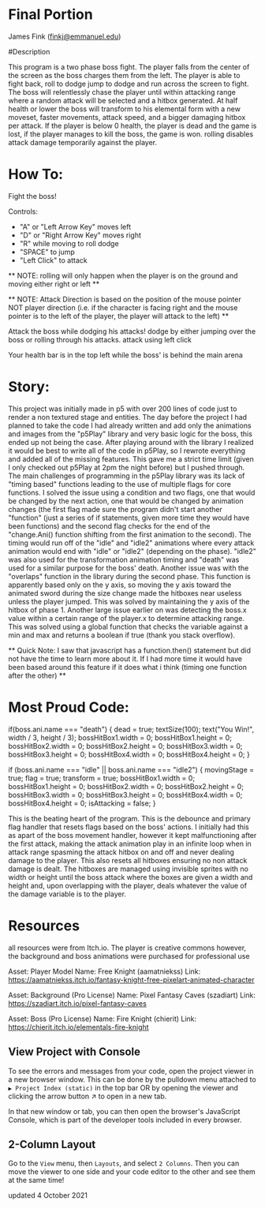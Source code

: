 # Final Portion

  James Fink (finkj@emmanuel.edu)

#Description

  This program is a two phase boss fight. The player falls from the center of the screen as the boss charges them from the left. The player is able to fight back, roll to dodge
  jump to dodge and run across the screen to fight. The boss will relentlessly chase the player until within attacking range where a random attack will be selected and a hitbox
  generated. At half health or lower the boss will transform to his elemental form with a new moveset, faster movements, attack speed, and a bigger damaging hitbox per attack.
  If the player is below 0 health, the player is dead and the game is lost, if the player manages to kill the boss, the game is won. rolling disables attack damage temporarily
  against the player.

# How To:

  Fight the boss!

  Controls:
  - "A" or "Left Arrow Key" moves left
  - "D" or "Right Arrow Key" moves right
  - "R" while moving to roll dodge
  - "SPACE" to jump
  - "Left Click" to attack 

  ** NOTE: rolling will only happen when the player is on the ground and moving either right or left **

  ** NOTE: Attack Direction is based on the position of the mouse pointer NOT player direction (i.e. if the character is facing right and the mouse pointer is to the left of the 
  player, the player will attack to the left) **
  
  Attack the boss while dodging his attacks! dodge by either jumping over the boss or rolling through his attacks. attack using left click

  Your health bar is in the top left while the boss' is behind the main arena

# Story: 

  This project was initially made in p5 with over 200 lines of code just to render a non textured stage and entities. The day before the project I had planned to take the code
  I had already written and add only the animations and images from the "p5Play" library and very basic logic for the boss, this ended up not being the case. After playing around
  with the library I realized it would be best to write all of the code in p5Play, so I rewrote everything and added all of the missing features. This gave me a strict time limit
  (given I only checked out p5Play at 2pm the night before) but I pushed through. The main challenges of programming in the p5Play library was its lack of "timing based" functions
  leading to the use of multiple flags for core functions. I solved the issue using a condition and two flags, one that would be changed by the next action, one that would be changed
  by animation changes (the first flag made sure the program didn't start another "function" (just a series of if statements, given more time they would have been functions) and the
  second flag checks for the end of the "change.Ani() function shifting from the first animation to the second). The timing would run off of the "idle" and "idle2" animations where
  every attack animation would end with "idle" or "idle2" (depending on the phase). "idle2" was also used for the transformation animation timing and "death" was used for a similar
  purpose for the boss' death. Another issue was with the "overlaps" function in the library during the second phase. This function is apparently based only on the y axis, so moving
  the y axis toward the animated sword during the size change made the hitboxes near useless unless the player jumped. This was solved by maintaining the y axis of the hitbox of
  phase 1. Another large issue earlier on was detecting the boss.x value within a certain range of the player.x to determine attacking range. This was solved using a global function
  that checks the variable against a min and max and returns a boolean if true (thank you stack overflow).

  ** Quick Note:  I saw that javascript has a function.then() statement but did not have the time to learn more about it. If I had more time it would have been based around this
  feature if it does what i think (timing one function after the other) **

# Most Proud Code:

if(boss.ani.name === "death") {
    dead = true;
    textSize(100);
    text("You Win!", width / 3, height / 3);
    bossHitBox1.width = 0;
    bossHitBox1.height = 0;
    bossHitBox2.width = 0;
    bossHitBox2.height = 0;
    bossHitBox3.width = 0;
    bossHitBox3.height = 0;
    bossHitBox4.width = 0;
    bossHitBox4.height = 0;
  }

if (boss.ani.name === "idle" || boss.ani.name === "idle2") {
    movingStage = true;
    flag = true;
    transform = true;
    bossHitBox1.width = 0;
    bossHitBox1.height = 0;
    bossHitBox2.width = 0;
    bossHitBox2.height = 0;
    bossHitBox3.width = 0;
    bossHitBox3.height = 0;
    bossHitBox4.width = 0;
    bossHitBox4.height = 0;
    isAttacking = false;
  }

  This is the beating heart of the program. This is the debounce and primary flag handler that resets flags based on the boss' actions. I initially had this as apart of the
  boss movement handler, however it kept malfunctioning after the first attack, making the attack animation play in an infinite loop when in attack range spasming the attack
  hitbox on and off and never dealing damage to the player. This also resets all hitboxes ensuring no non attack damage is dealt. The hitboxes are managed using invisible
  sprites with no width or height until the boss attack where the boxes are given a width and height and, upon overlapping with the player, deals whatever the value of the 
  damage variable is to the player. 

# Resources

  all resources were from Itch.io. The player is creative commons however, the background and boss animations were purchased for professional use

  Asset: Player Model
  Name: Free Knight (aamatniekss)
  Link: https://aamatniekss.itch.io/fantasy-knight-free-pixelart-animated-character

  Asset: Background (Pro License)
  Name: Pixel Fantasy Caves (szadiart)
  Link: https://szadiart.itch.io/pixel-fantasy-caves

  Asset: Boss (Pro License)
  Name: Fire Knight (chierit)
  Link: https://chierit.itch.io/elementals-fire-knight

## View Project with Console
To see the errors and messages from your code, open the project viewer in a new browser window. This can be done by the pulldown menu attached to `▶️ Project Index (static)` in the top bar OR by opening the viewer and clicking the arrow button ↗️ to open in a new tab.

In that new window or tab, you can then open the browser's JavaScript Console, which is part of the developer tools included in every browser.

## 2-Column Layout
Go to the `View` menu, then `Layouts`, and select `2 Columns`. Then you can move the viewer to  one side and your code editor to the other and see them at the same time!

updated 4 October 2021
